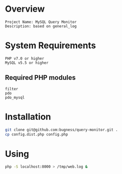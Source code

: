 # Overview

    Project Name: MySQL Query Monitor
    Description: based on general_log

# System Requirements

    PHP v7.0 or higher
    MySQL v5.5 or higher

## Required PHP modules

    filter
    pdo
    pdo_mysql

# Installation

```sh
git clone git@github.com:bugness/query-monitor.git .
cp config.dist.php config.php
```

# Using

```sh
php -S localhost:8000 > /tmp/web.log &
```
